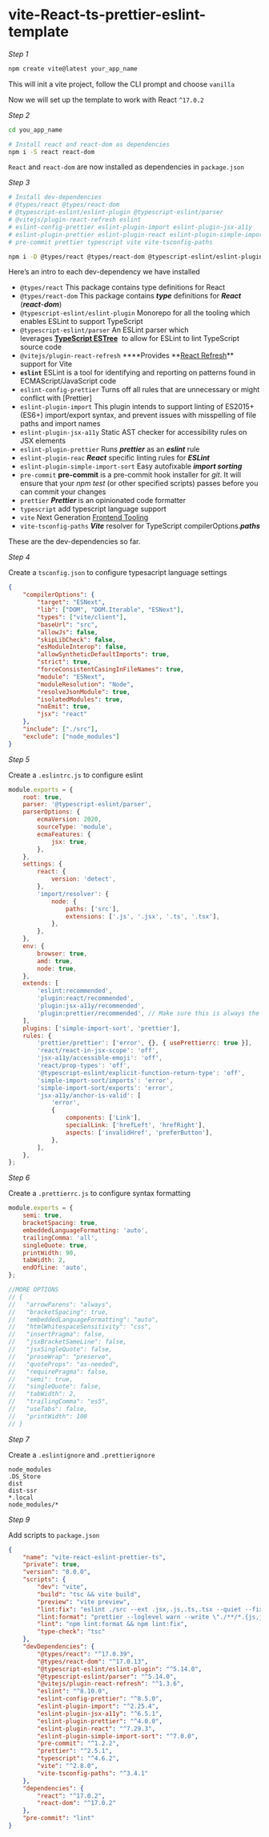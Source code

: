 # vite-React-ts-prettier-eslint-template

_Step 1_

```bash
npm create vite@latest your_app_name
```

This will init a vite project, follow the CLI prompt and choose `vanilla`

Now we will set up the template to work with React `^17.0.2`

_Step 2_

```bash
cd you_app_name

# Install react and react-dom as dependencies
npm i -S react react-dom
```

`React` and `react-dom` are now installed as dependencies in `package.json`

_Step 3_

```bash
# Install dev-dependencies
# @types/react @types/react-dom
# @typescript-eslint/eslint-plugin @typescript-eslint/parser
# @vitejs/plugin-react-refresh eslint
# eslint-config-prettier eslint-plugin-import eslint-plugin-jsx-a11y
# eslint-plugin-prettier eslint-plugin-react eslint-plugin-simple-import-sort
# pre-commit prettier typescript vite vite-tsconfig-paths

npm i -D @types/react @types/react-dom @typescript-eslint/eslint-plugin @typescript-eslint/parser **@vitejs/plugin-react-refresh eslint eslint-config-prettier eslint-plugin-import eslint-plugin-jsx-a11y eslint-plugin-prettier eslint-plugin-react eslint-plugin-simple-import-sort pre-commit prettier typescript vite vite-tsconfig-paths**
```

Here’s an intro to each dev-dependency we have installed

- `@types/react` This package contains type definitions for React
- `@types/react-dom` This package contains **_type_** definitions for **_React_** (**_react_**-**_dom_**)
- `@typescript-eslint/eslint-plugin` Monorepo for all the tooling which enables ESLint to support TypeScript
- `@typescript-eslint/parser` An ESLint parser which leverages **[TypeScript ESTree](https://github.com/typescript-eslint/typescript-eslint/tree/main/packages/typescript-estree)**
   to allow for ESLint to lint TypeScript source code
- `@vitejs/plugin-react-refresh` \***\*Provides **[React Refresh](https://www.npmjs.com/package/react-refresh)\*\* support for Vite
- **`eslint`** ESLint is a tool for identifying and reporting on patterns found in ECMAScript/JavaScript code
- `eslint-config-prettier` Turns off all rules that are unnecessary or might conflict with [Prettier]
- `eslint-plugin-import` This plugin intends to support linting of ES2015+ (ES6+) import/export syntax, and prevent issues with misspelling of file paths and import names
- `eslint-plugin-jsx-a11y` Static AST checker for accessibility rules on JSX elements
- `eslint-plugin-prettier` Runs **_prettier_** as an **_eslint_** rule
- `eslint-plugin-reac` **_React_** specific linting rules for **_ESLint_**
- `eslint-plugin-simple-import-sort` Easy autofixable **_import sorting_**
- `pre-commit` **pre-commit** is a pre-commit hook installer for _git_. It will ensure that your _npm test_ (or other specified scripts) passes before you can commit your changes
- `prettier` **_Prettier_** is an opinionated code formatter
- `typescript` add typescript language support
- `vite` Next Generation [Frontend Tooling](https://www.npmjs.com/package/vite)
- `vite-tsconfig-paths` **_Vite_** resolver for TypeScript compilerOptions.**_paths_**

These are the dev-dependencies so far.

_Step 4_

Create a `tsconfig.json` to configure typesacript language settings

```json
{
	"compilerOptions": {
		"target": "ESNext",
		"lib": ["DOM", "DOM.Iterable", "ESNext"],
		"types": ["vite/client"],
		"baseUrl": "src",
		"allowJs": false,
		"skipLibCheck": false,
		"esModuleInterop": false,
		"allowSyntheticDefaultImports": true,
		"strict": true,
		"forceConsistentCasingInFileNames": true,
		"module": "ESNext",
		"moduleResolution": "Node",
		"resolveJsonModule": true,
		"isolatedModules": true,
		"noEmit": true,
		"jsx": "react"
	},
	"include": ["./src"],
	"exclude": ["node_modules"]
}
```

_Step 5_

Create a `.eslintrc.js` to configure eslint

```jsx
module.exports = {
	root: true,
	parser: '@typescript-eslint/parser',
	parserOptions: {
		ecmaVersion: 2020,
		sourceType: 'module',
		ecmaFeatures: {
			jsx: true,
		},
	},
	settings: {
		react: {
			version: 'detect',
		},
		'import/resolver': {
			node: {
				paths: ['src'],
				extensions: ['.js', '.jsx', '.ts', '.tsx'],
			},
		},
	},
	env: {
		browser: true,
		amd: true,
		node: true,
	},
	extends: [
		'eslint:recommended',
		'plugin:react/recommended',
		'plugin:jsx-a11y/recommended',
		'plugin:prettier/recommended', // Make sure this is always the last element in the array.
	],
	plugins: ['simple-import-sort', 'prettier'],
	rules: {
		'prettier/prettier': ['error', {}, { usePrettierrc: true }],
		'react/react-in-jsx-scope': 'off',
		'jsx-a11y/accessible-emoji': 'off',
		'react/prop-types': 'off',
		'@typescript-eslint/explicit-function-return-type': 'off',
		'simple-import-sort/imports': 'error',
		'simple-import-sort/exports': 'error',
		'jsx-a11y/anchor-is-valid': [
			'error',
			{
				components: ['Link'],
				specialLink: ['hrefLeft', 'hrefRight'],
				aspects: ['invalidHref', 'preferButton'],
			},
		],
	},
};
```

_Step 6_

Create a `.prettierrc.js` to configure syntax formatting

```jsx
module.exports = {
	semi: true,
	bracketSpacing: true,
	embeddedLanguageFormatting: 'auto',
	trailingComma: 'all',
	singleQuote: true,
	printWidth: 90,
	tabWidth: 2,
	endOfLine: 'auto',
};

//MORE OPTIONS
// {
//   "arrowParens": "always",
//   "bracketSpacing": true,
//   "embeddedLanguageFormatting": "auto",
//   "htmlWhitespaceSensitivity": "css",
//   "insertPragma": false,
//   "jsxBracketSameLine": false,
//   "jsxSingleQuote": false,
//   "proseWrap": "preserve",
//   "quoteProps": "as-needed",
//   "requirePragma": false,
//   "semi": true,
//   "singleQuote": false,
//   "tabWidth": 2,
//   "trailingComma": "es5",
//   "useTabs": false,
//   "printWidth": 100
// }
```

_Step 7_

Create a `.eslintignore` and `.prettierignore`

```
node_modules
.DS_Store
dist
dist-ssr
*.local
node_modules/*
```

_Step 9_

Add scripts to `package.json`

```json
{
	"name": "vite-react-eslint-prettier-ts",
	"private": true,
	"version": "0.0.0",
	"scripts": {
		"dev": "vite",
		"build": "tsc && vite build",
		"preview": "vite preview",
		"lint:fix": "eslint ./src --ext .jsx,.js,.ts,.tsx --quiet --fix --ignore-path ./.gitignore",
		"lint:format": "prettier --loglevel warn --write \"./**/*.{js,jsx,ts,tsx,css,md,json}\"",
		"lint": "npm lint:format && npm lint:fix",
		"type-check": "tsc"
	},
	"devDependencies": {
		"@types/react": "^17.0.39",
		"@types/react-dom": "^17.0.13",
		"@typescript-eslint/eslint-plugin": "^5.14.0",
		"@typescript-eslint/parser": "^5.14.0",
		"@vitejs/plugin-react-refresh": "^1.3.6",
		"eslint": "^8.10.0",
		"eslint-config-prettier": "^8.5.0",
		"eslint-plugin-import": "^2.25.4",
		"eslint-plugin-jsx-a11y": "^6.5.1",
		"eslint-plugin-prettier": "^4.0.0",
		"eslint-plugin-react": "^7.29.3",
		"eslint-plugin-simple-import-sort": "^7.0.0",
		"pre-commit": "^1.2.2",
		"prettier": "^2.5.1",
		"typescript": "^4.6.2",
		"vite": "^2.8.0",
		"vite-tsconfig-paths": "^3.4.1"
	},
	"dependencies": {
		"react": "^17.0.2",
		"react-dom": "^17.0.2"
	},
	"pre-commit": "lint"
}
```
